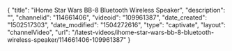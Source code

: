 {
    "title": "iHome Star Wars BB-8 Bluetooth Wireless Speaker",
    "description": "",
    "channelid": "114661406",
    "videoid": "109961387",
    "date_created": "1502517303",
    "date_modified": "1504272616",
    "type": "captivate",
    "layout": "channelVideo",
    "url": "\/latest-videos\/ihome-star-wars-bb-8-bluetooth-wireless-speaker\/114661406-109961387"
}